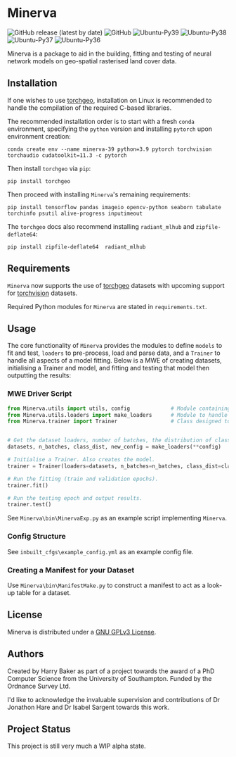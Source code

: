 # Minerva

![GitHub release (latest by date)](https://img.shields.io/github/v/release/Pale-Blue-Dot-97/Minerva) ![GitHub](https://img.shields.io/github/license/Pale-Blue-Dot-97/Minerva) ![Ubuntu-Py39](https://github.com/Pale-Blue-Dot-97/Minerva/actions/workflows/ubuntu_tests_39.yml/badge.svg) ![Ubuntu-Py38](https://github.com/Pale-Blue-Dot-97/Minerva/actions/workflows/ubuntu_tests_38.yml/badge.svg) ![Ubuntu-Py37](https://github.com/Pale-Blue-Dot-97/Minerva/actions/workflows/ubuntu_tests_37.yml/badge.svg) ![Ubuntu-Py36](https://github.com/Pale-Blue-Dot-97/Minerva/actions/workflows/ubuntu_tests_36.yml/badge.svg)

Minerva is a package to aid in the building, fitting and testing of neural network models on geo-spatial
rasterised land cover data.  

## Installation

If one wishes to use [torchgeo](https://pypi.org/project/torchgeo/), installation on Linux is recommended to handle the
compilation of the required C-based libraries.

The recommended installation order is to start with a fresh `conda` environment, specifying the `python`
version and installing `pytorch` upon environment creation:

```shell
conda create env --name minerva-39 python=3.9 pytorch torchvision torchaudio cudatoolkit=11.3 -c pytorch
```

Then install `torchgeo` via `pip`:

```shell
pip install torchgeo
```

Then proceed with installing `Minerva`'s remaining requirements:

```shell
pip install tensorflow pandas imageio opencv-python seaborn tabulate torchinfo psutil alive-progress inputimeout
```

The `torchgeo` docs also recommend installing `radiant_mlhub` and `zipfile-deflate64`:

```shell
pip install zipfile-deflate64  radiant_mlhub
```

## Requirements

`Minerva` now supports the use of [torchgeo](https://torchgeo.readthedocs.io/en/latest/)
datasets with upcoming support for [torchvision](https://pytorch.org/vision/stable/index.html) datasets.

Required Python modules for `Minerva` are stated in `requirements.txt`.

## Usage

The core functionality of `Minerva` provides the modules to define `models` to fit and test, `loaders` to pre-process,
load and parse data, and a `Trainer` to handle all aspects of a model fitting. Below is a MWE of creating datasets,
initialising a Trainer and model, and fitting and testing that model then outputting the results:

### MWE Driver Script

```python
from Minerva.utils import utils, config             # Module containing various utility functions.
from Minerva.utils.loaders import make_loaders      # Module to handle the creation of datasets and torch loaders.
from Minerva.trainer import Trainer                 # Class designed to handle fitting of model.


# Get the dataset loaders, number of batches, the distribution of classes and an updated config.
datasets, n_batches, class_dist, new_config = make_loaders(**config)

# Initialise a Trainer. Also creates the model.
trainer = Trainer(loaders=datasets, n_batches=n_batches, class_dist=class_dist, **new_config)

# Run the fitting (train and validation epochs).
trainer.fit()

# Run the testing epoch and output results.
trainer.test()
```

See `Minerva\bin\MinervaExp.py` as an example script implementing `Minerva`.

### Config Structure

See `inbuilt_cfgs\example_config.yml` as an example config file.

### Creating a Manifest for your Dataset

Use `Minerva\bin\ManifestMake.py` to construct a manifest to act as a look-up table for a dataset.

## License

Minerva is distributed under a [GNU GPLv3 License](https://choosealicense.com/licenses/gpl-3.0/).

## Authors

Created by Harry Baker as part of a project towards the award of a PhD Computer Science from the
University of Southampton. Funded by the Ordnance Survey Ltd.

I'd like to acknowledge the invaluable supervision and contributions of Dr Jonathon Hare and
Dr Isabel Sargent towards this work.

## Project Status

This project is still very much a WIP alpha state.
